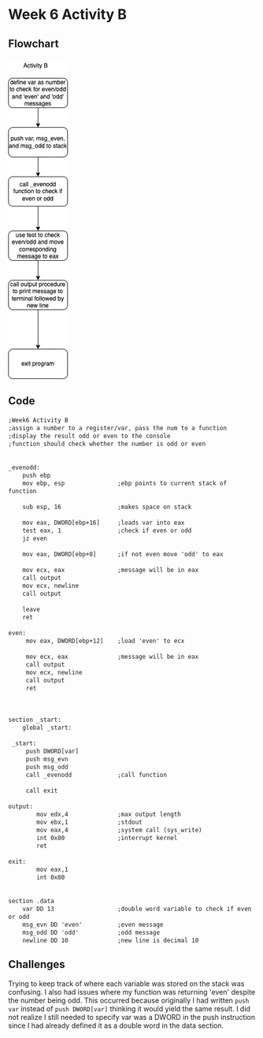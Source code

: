 # Week 6 Activity B

## Flowchart
![flowchart](https://github.com/egchung8/CISC211/blob/main/Week%206/Activity%20B/Wk6ActivityB.png)


## Code
```Assembly
;Week6 Activity B
;assign a number to a register/var, pass the num to a function
;display the result odd or even to the console
;function should check whether the number is odd or even


_evenodd:
    push ebp
    mov ebp, esp               ;ebp points to current stack of function

    sub esp, 16                ;makes space on stack

    mov eax, DWORD[ebp+16]     ;loads var into eax
    test eax, 1                ;check if even or odd
    jz even

    mov eax, DWORD[ebp+8]      ;if not even move 'odd' to eax

    mov ecx, eax               ;message will be in eax
    call output
    mov ecx, newline
    call output

    leave
    ret

even:
     mov eax, DWORD[ebp+12]    ;load 'even' to ecx

     mov ecx, eax              ;message will be in eax
     call output
     mov ecx, newline
     call output
     ret



section _start:
    global _start:

 _start:
     push DWORD[var]
     push msg_evn
     push msg_odd
     call _evenodd             ;call function

     call exit

output:
        mov edx,4              ;max output length
        mov ebx,1              ;stdout
        mov eax,4              ;system call (sys_write)
        int 0x80               ;interrupt kernel
        ret

exit:
        mov eax,1
        int 0x80


section .data
    var DD 13                  ;double word variable to check if even or odd
    msg_evn DD 'even'          ;even message
    msg_odd DD 'odd'           ;odd message
    newline DD 10              ;new line is decimal 10
```

## Challenges
Trying to keep track of where each variable was stored on the stack was confusing. I also had issues where my function was returning 'even' despite the number being odd.
This occurred because originally I had written ```push var``` instead of ```push DWORD[var]``` thinking it would yield the same result. I did not realize I still needed to specify var was a DWORD in the push instruction since I had already defined it as a double word in the data section.
